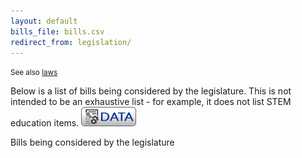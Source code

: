 ```yaml
---
layout: default
bills_file: bills.csv
redirect_from: legislation/
---
```


 <small>See also [laws]({{site.baseUrl}}/laws)</small>

Below is a list of bills being considered by the legislature. This is not intended to be an exhaustive list - for example, it does not list STEM education items.
<a href="{{site.baseIrl}}/bills/{{page.bills_file}}"><img src="https://raw.githubusercontent.com/BetaNYC/getDataButton/master/png/88x31.png" alt="download raw data"></a>

<div class="panel panel-default">
  <div class="panel-heading">Bills being considered by the legislature<span id="actions-count"></span></div>
  <div class="panel-body" id="actions-div"></div>
</div>

<script type="text/javascript" src="//cdn.datatables.net/1.10.4/js/jquery.dataTables.min.js"></script>
<script type="text/javascript" src="{{ site.baseUrl}}/js/jquery-csv.0.71.js"></script>
<link rel="stylesheet" type="text/css" href="//cdn.datatables.net/1.10.4/css/jquery.dataTables.min.css">

<script type="text/javascript">

  $( document ).ready(function() {
    $.ajax("{{site.baseUrl}}/bills/{{page.bills_file}}", {
      success: function(returnedData, textStatus, jqXHR) {
        $.csv.toObjects(returnedData, {}, function(err, csvData) {
          $("#actions-div").html('<table id="actions-table" cellpadding="0" cellspacing="0" border="0" class="display" width="100%"></table>');
          $("#actions-table").DataTable({
            // "ajax": webUrl,   // loading data this way doesn't work. Maybe a jquery version compatability issue?
            data: csvData,
            paging: false,
            processing: true,  // only useful if DataTable's ajax handler is used
            order: [[0, "asc"]],
            columns: [
              {title: "Bill(s)", render: function(data,type,full,meta) {
                identifiers = [];
                if (full.assemblyId !== "") {identifiers.push(full.assemblyId)}
                if (full.senateId !== "") {identifiers.push(full.senateId)}
                if (full.jointId !== "") {identifiers.push(full.jointId)}
                identifierText = identifiers.join(" / ");
                if (full.link) {return  '<a href="' + full.link + '" target="_new">' + identifierText + '</a>'}
                  else { return identifierText }
                return returnHtml;
              }, width:"10%"},
              {title: "Title", data: "title", width: "30%"},
              {title: "Notes", data: "notes", width: "60%"}
            ]
          });
          $("#actions-count").text(': ' + $("#actions-table").DataTable().rows()[0].length);
        });
      },
      error: function(jqXHR, textStatus, errorThrown) {
        alert("unable to load CSV data file: " + errorThrown);
      }
    });
  });
  
</script>
